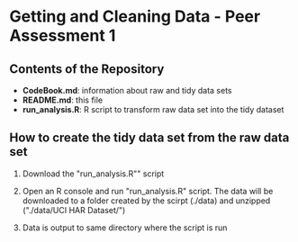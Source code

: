 # Getting and Cleaning Data - Peer Assessment 1

## Contents of the Repository

* **CodeBook.md**: information about raw and tidy data sets
* **README.md**: this file
* **run_analysis.R**: R script to transform raw data set into the tidy dataset

## How to create the tidy data set from the raw data set

1. Download the "run_analysis.R"" script

2. Open an R console and run "run_analysis.R" script. The data will be downloaded
to a folder created by the scirpt (./data) and unzipped ("./data/UCI HAR Dataset/")

3. Data is output to same directory where the script is run